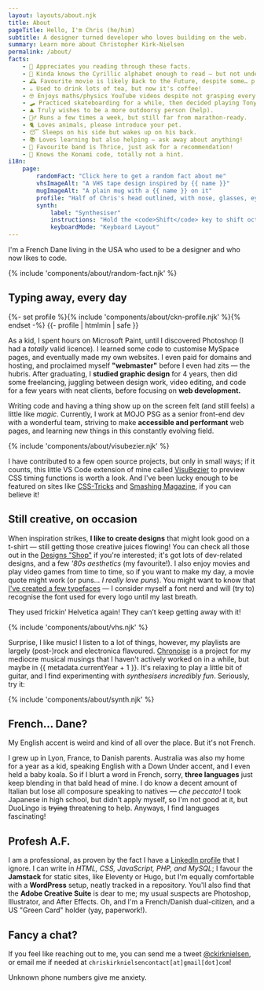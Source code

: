 ```yaml
---
layout: layouts/about.njk
title: About
pageTitle: Hello, I'm Chris (he/him)
subtitle: A designer turned developer who loves building on the web.
summary: Learn more about Christopher Kirk-Nielsen
permalink: /about/
facts:
    - 💜 Appreciates you reading through these facts.
    - 👀 Kinda knows the Cyrillic alphabet enough to read — but not understand — sentences.
    - 🕰 Favourite movie is likely Back to the Future, despite some… problematic things.
    - ☕️ Used to drink lots of tea, but now it's coffee!
    - 🤓 Enjoys maths/physics YouTube videos despite not grasping everything.
    - 🛹 Practiced skateboarding for a while, then decided playing Tony Hawk was safer.
    - ⛰ Truly wishes to be a more outdoorsy person (help).
    - 🏃‍♂️ Runs a few times a week, but still far from marathon-ready.
    - 🐈 Loves animals, please introduce your pet.
    - 😴 Sleeps on his side but wakes up on his back.
    - 📚 Loves learning but also helping — ask away about anything!
    - 🎸 Favourite band is Thrice, just ask for a recommendation!
    - 👾 Knows the Konami code, totally not a hint.
i18n:
    page:
        randomFact: "Click here to get a random fact about me"
        vhsImageAlt: "A VHS tape design inspired by {{ name }}"
        mugImageAlt: "A plain mug with a {{ name }} on it"
        profile: "Half of Chris's head outlined, with nose, glasses, eyebrows and beard drawn"
        synth:
            label: "Synthesiser"
            instructions: "Hold the <code>Shift</code> key to shift octaves"
            keyboardMode: "Keyboard Layout"
---
```


<p class="u-fontWeight-bold">I'm a <span class="about-country" data-flag="🇫🇷" data-icon="🥖">French</span> <span class="about-country" data-flag="🇩🇰" data-icon="🧜‍♀️">Dane</span> living in the <span class="about-country" data-flag="🇺🇸" data-icon="🏈">USA</span> who used to be a designer and who now likes to code.</p>

{% include 'components/about/random-fact.njk' %}


## Typing away, every day

<div class="about-first">
{%- set profile %}{% include 'components/about/ckn-profile.njk' %}{% endset -%}
{{- profile | htmlmin | safe }}

As a kid, I spent hours on Microsoft Paint, until I discovered Photoshop (I had a *totally* valid licence). I learned some code to customise MySpace pages, and eventually made my own websites. I even paid for domains and hosting, and proclaimed myself **"webmaster"** before I even had zits — the hubris. After graduating, I **studied graphic design** for 4 years, then did some freelancing, juggling between design work, video editing, and code for a few years with neat clients, before focusing on **web development.**

</div>

Writing code and having a thing show up on the screen felt (and still feels) a little like <em class="about-emoji" data-emoji="✨">magic</em>. Currently, I work at MOJO PSG as a senior front-end dev with a wonderful team, striving to make **accessible and performant** web pages, and learning new things in this constantly evolving field.

{% include 'components/about/visubezier.njk' %}

<p data-about="opensource">
I have contributed to a few open source projects, but only in small ways; if it counts, this little VS Code extension of mine called <a href="https://marketplace.visualstudio.com/items?itemName=chriskirknielsen.visubezier">VisuBezier</a> to preview CSS timing functions is worth a look. And I've been lucky enough to be featured on sites like <a href="https://css-tricks.com/author/chriskirknielsen/">CSS-Tricks</a> and <a href="https://www.smashingmagazine.com/author/chriskirknielsen/">Smashing Magazine</a>, if you can believe it!</p>
</p>

## Still creative, on occasion

<p data-about="creative">
When inspiration strikes, <strong>I like to create designs</strong> that might look good on a t-shirt — still getting those creative juices flowing! You can check all those out in the <a href="/designs/">Designs "Shop"</a> if you're interested; it's got lots of dev-related designs, and a few <em class="about-emoji" data-emoji="🌴">'80s aesthetics</em> (my favourite!). I also enjoy movies and play video games from time to time, so if you want to make my day, a movie quote might work (or puns… <em>I really love puns</em>). You might want to know that <a href="/fonts/">I've created a few typefaces</a> — I consider myself a font nerd and will (try to) recognise the font used for every logo until my last breath.
</p>

<p class="about-quotebox">They used frickin’ Helvetica again! They can’t keep getting away with it!</p>

{% include 'components/about/vhs.njk' %}

Surprise, I like music! I listen to a lot of things, however, my playlists are largely (post-)rock and electronica flavoured. [Chronoise](https://chronoise.com) is a project for my mediocre musical musings that I haven't actively worked on in a while, but maybe in {{ metadata.currentYear + 1 }}. It's relaxing to play a little bit of guitar, and I find experimenting with *synthesisers incredibly fun*. Seriously, try it:

{% include 'components/about/synth.njk' %}

## French… Dane?

<p class="about-quotebox" data-about="personal">My English accent is weird and kind of all over the place. But it's not French.</p>

<p>
I grew up in Lyon, France, to Danish parents. Australia was also my home for a year as a kid, speaking English with a Down Under accent, and I even held a baby koala. So if I blurt a word in French, sorry, <strong>three languages</strong> just keep blending in that bald head of mine. I do know a decent amount of Italian but lose all composure speaking to natives — <em lang="it" class="about-emoji" data-emoji="🤌">che peccato!</em> I took Japanese in high school, but didn't apply myself, so I'm not good at it, but DuoLingo is <del>trying</del> threatening to help. Anyways, I find languages fascinating!
</p>

## Profesh A.F.

I am a professional, as proven by the fact I have a [LinkedIn profile](https://www.linkedin.com/in/chriskirknielsen/) that I ignore. I can write in *HTML, CSS, JavaScript, PHP, and MySQL*; I favour the **Jamstack** for static sites, like Eleventy or Hugo, but I'm equally comfortable with a **WordPress** setup, neatly tracked in a repository. You'll also find that the **Adobe Creative Suite** is dear to me; my usual suspects are Photoshop, Illustrator, and After Effects. Oh, and I'm a French/Danish dual-citizen, and a US "Green Card" holder (yay, paperwork!).

## Fancy a chat?

<p data-about="contact">
If you feel like reaching out to me, you can send me a tweet <a href="https://twitter.com/ckirknielsen">@ckirknielsen</a>, or email me if needed at <code>chriskirknielsen<wbr><span class="visually-hidden" aria-hidden="true" style="user-select:none;">contact</span>[at]gmail[dot]com</code>!
</p>

<p class="about-quotebox">Unknown phone numbers give me anxiety.</p>